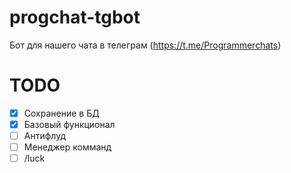 # progchat-tgbot
Бот для нашего чата в телеграм (https://t.me/Programmerchats)

# TODO
- [x] Сохранение в БД
- [x] Базовый функционал
- [ ] Антифлуд
- [ ] Менеджер комманд
- [ ] /luck
